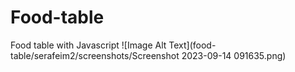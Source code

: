 # Food-table
Food table with Javascript
![Image Alt Text](food-table/serafeim2/screenshots/Screenshot 2023-09-14 091635.png)
